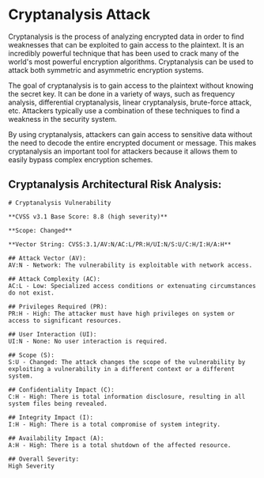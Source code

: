 # Cryptanalysis Attack 

Cryptanalysis is the process of analyzing encrypted data in order to find weaknesses that can be exploited to gain access to the plaintext. It is an incredibly powerful technique that has been used to crack many of the world's most powerful encryption algorithms. Cryptanalysis can be used to attack both symmetric and asymmetric encryption systems. 

The goal of cryptanalysis is to gain access to the plaintext without knowing the secret key. It can be done in a variety of ways, such as frequency analysis, differential cryptanalysis, linear cryptanalysis, brute-force attack, etc. Attackers typically use a combination of these techniques to find a weakness in the security system. 

By using cryptanalysis, attackers can gain access to sensitive data without the need to decode the entire encrypted document or message. This makes cryptanalysis an important tool for attackers because it allows them to easily bypass complex encryption schemes.

## Cryptanalysis Architectural Risk Analysis: 

```
# Cryptanalysis Vulnerability

**CVSS v3.1 Base Score: 8.8 (high severity)**

**Scope: Changed**

**Vector String: CVSS:3.1/AV:N/AC:L/PR:H/UI:N/S:U/C:H/I:H/A:H**

## Attack Vector (AV):
AV:N - Network: The vulnerability is exploitable with network access.

## Attack Complexity (AC):
AC:L - Low: Specialized access conditions or extenuating circumstances do not exist.

## Privileges Required (PR):
PR:H - High: The attacker must have high privileges on system or access to significant resources.

## User Interaction (UI):
UI:N - None: No user interaction is required. 

## Scope (S):
S:U - Changed: The attack changes the scope of the vulnerability by exploiting a vulnerability in a different context or a different system.

## Confidentiality Impact (C):
C:H - High: There is total information disclosure, resulting in all system files being revealed.

## Integrity Impact (I):
I:H - High: There is a total compromise of system integrity.

## Availability Impact (A):
A:H - High: There is a total shutdown of the affected resource.

## Overall Severity:
High Severity